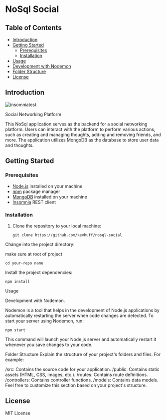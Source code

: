 # NoSql Social 

## Table of Contents

- [Introduction](#introduction)
- [Getting Started](#getting-started)
  - [Prerequisites](#prerequisites)
  - [Installation](#installation)
- [Usage](#usage)
- [Development with Nodemon](#development-with-nodemon)
- [Folder Structure](#folder-structure)
- [License](#license)

## Introduction
![insomniatest](https://github.com/kevhuff/nosql-social/assets/3771399/72873a96-284a-42a1-8d01-3dfa9f1bed52)


Social Networking Platform



This NoSql application serves as the backend for a social networking platform. Users can interact with the platform to perform various actions, such as creating and managing thoughts, adding and removing friends, and more. The application utilizes MongoDB as the database to store user data and thoughts.

## Getting Started

### Prerequisites



- [Node.js](https://nodejs.org/) installed on your machine
- [npm](https://www.npmjs.com/) package manager
- [MongoDB](https://www.mongodb.com/) installed on your machine
- [Insomnia](https://insomnia.rest/) REST client

### Installation

1. Clone the repository to your local machine:

   ```
   git clone https://github.com/kevhuff/nosql-social
Change into the project directory:

make sure at root of project
   ```
cd your-repo name 
```
Install the project dependencies:

  ```
npm install
  ```

Usage

Development with Nodemon.

Nodemon is a tool that helps in the development of Node.js applications by automatically restarting the server when code changes are detected. To start your server using Nodemon, run:


```
npm start
``````
This command will launch your Node.js server and automatically restart it whenever you save changes to your code.

Folder Structure
Explain the structure of your project's folders and files. For example:

/src: Contains the source code for your application.
/public: Contains static assets (HTML, CSS, images, etc.).
/routes: Contains route definitions.
/controllers: Contains controller functions.
/models: Contains data models.
Feel free to customize this section based on your project's structure.


## 
## License
MIT License

